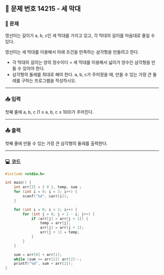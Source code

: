 ## 📝 문제 번호 14215 - 세 막대  

### 📌 문제
영선이는 길이가 a, b, c인 세 막대를 가지고 있고, 각 막대의 길이를 마음대로 줄일 수 있다.

영선이는 세 막대를 이용해서 아래 조건을 만족하는 삼각형을 만들려고 한다.

  - 각 막대의 길이는 양의 정수이다
  = 세 막대를 이용해서 넓이가 양수인 삼각형을 만들 수 있어야 한다.
  - 삼각형의 둘레를 최대로 해야 한다.
a, b, c가 주어졌을 때, 만들 수 있는 가장 큰 둘레를 구하는 프로그램을 작성하시오. 

---

### 📥 입력
첫째 줄에 a, b, c (1 ≤ a, b, c ≤ 100)가 주어진다.

---

### 📤 출력
첫째 줄에 만들 수 있는 가장 큰 삼각형의 둘레를 출력한다.

---

### 💻 코드
```c
#include <stdio.h>

int main() {
	int arr[3] = { 0 }, temp, sum ;
	for (int i = 0; i < 3; i++) {
		scanf("%d", &arr[i]);
	}

	for (int i = 0; i < 2; i++) {
		for (int j = 0; j < 2 - i; j++) {
			if (arr[j] > arr[j + 1]) {
				temp = arr[j];
				arr[j] = arr[j + 1];
				arr[j + 1] = temp;
			}
		}
	}

	sum = arr[0] + arr[1];
	while (sum <= arr[2]) arr[2]--;
	printf("%d", sum + arr[2]);	
}
```
